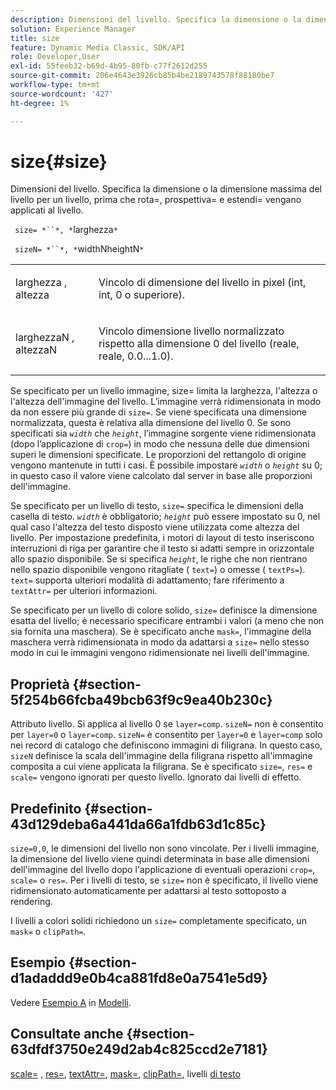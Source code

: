 ```yaml
---
description: Dimensioni del livello. Specifica la dimensione o la dimensione massima del livello per un livello, prima che rota=, prospettiva= e estendi= vengano applicati al livello.
solution: Experience Manager
title: size
feature: Dynamic Media Classic, SDK/API
role: Developer,User
exl-id: 55feeb32-b69d-4b95-80fb-c77f2612d255
source-git-commit: 206e4643e3926cb85b4be2189743578f88180be7
workflow-type: tm+mt
source-wordcount: '427'
ht-degree: 1%

---
```


# size{#size}

Dimensioni del livello. Specifica la dimensione o la dimensione massima del livello per un livello, prima che rota=, prospettiva= e estendi= vengano applicati al livello.

` size= *``*, *`larghezza`*`

` sizeN= *``*, *`widthNheightN`*`

<table id="simpletable_FBE17D736F93485AA0053BF447B4CC9F"> 
 <tr class="strow"> 
  <td class="stentry"> <p> <span class="codeph"> <span class="varname"> larghezza  </span>,  <span class="varname"> altezza  </span> </span> </p> </td> 
  <td class="stentry"> <p>Vincolo di dimensione del livello in pixel (int, int, 0 o superiore). </p> </td> 
 </tr> 
 <tr class="strow"> 
  <td class="stentry"> <p> <span class="codeph"> <span class="varname"> larghezzaN  </span>,  <span class="varname"> altezzaN  </span> </span> </p> </td> 
  <td class="stentry"> <p>Vincolo dimensione livello normalizzato rispetto alla dimensione 0 del livello (reale, reale, 0.0...1.0). </p> </td> 
 </tr> 
</table>

Se specificato per un livello immagine, size= limita la larghezza, l&#39;altezza o l&#39;altezza dell&#39;immagine del livello. L’immagine verrà ridimensionata in modo da non essere più grande di `size=`. Se viene specificata una dimensione normalizzata, questa è relativa alla dimensione del livello 0. Se sono specificati sia *`width`* che *`height`*, l’immagine sorgente viene ridimensionata (dopo l’applicazione di `crop=`) in modo che nessuna delle due dimensioni superi le dimensioni specificate. Le proporzioni del rettangolo di origine vengono mantenute in tutti i casi. È possibile impostare *`width`* o *`height`* su 0; in questo caso il valore viene calcolato dal server in base alle proporzioni dell&#39;immagine.

Se specificato per un livello di testo, `size=` specifica le dimensioni della casella di testo. *`width`* è obbligatorio;  *`height`* può essere impostato su 0, nel qual caso l&#39;altezza del testo disposto viene utilizzata come altezza del livello. Per impostazione predefinita, i motori di layout di testo inseriscono interruzioni di riga per garantire che il testo si adatti sempre in orizzontale allo spazio disponibile. Se si specifica *`height`*, le righe che non rientrano nello spazio disponibile vengono ritagliate ( `text=`) o omesse ( `textPs=`). `text=` supporta ulteriori modalità di adattamento; fare riferimento a  `textAttr=` per ulteriori informazioni.

Se specificato per un livello di colore solido, `size=` definisce la dimensione esatta del livello; è necessario specificare entrambi i valori (a meno che non sia fornita una maschera). Se è specificato anche `mask=`, l&#39;immagine della maschera verrà ridimensionata in modo da adattarsi a `size=` nello stesso modo in cui le immagini vengono ridimensionate nei livelli dell&#39;immagine.

## Proprietà {#section-5f254b66fcba49bcb63f9c9ea40b230c}

Attributo livello. Si applica al livello 0 se `layer=comp`. `sizeN=` non è consentito per  `layer=0` o  `layer=comp`. `sizeN=` è consentito per  `layer=0` e  `layer=comp` solo nei record di catalogo che definiscono immagini di filigrana. In questo caso, `sizeN` definisce la scala dell&#39;immagine della filigrana rispetto all&#39;immagine composita a cui viene applicata la filigrana. Se è specificato `size=`, `res=` e `scale=` vengono ignorati per questo livello. Ignorato dai livelli di effetto.

## Predefinito {#section-43d129deba6a441da66a1fdb63d1c85c}

`size=0,0`, le dimensioni del livello non sono vincolate. Per i livelli immagine, la dimensione del livello viene quindi determinata in base alle dimensioni dell&#39;immagine del livello dopo l&#39;applicazione di eventuali operazioni `crop=`, `scale=` o `res=`. Per i livelli di testo, se `size=` non è specificato, il livello viene ridimensionato automaticamente per adattarsi al testo sottoposto a rendering.

I livelli a colori solidi richiedono un `size=` completamente specificato, un `mask=` o `clipPath=`.

## Esempio {#section-d1adaddd9e0b4ca881fd8e0a7541e5d9}

Vedere [Esempio A](../../../../../is-api/http-ref/image-serving-api-ref/c-http-protocol-reference/c-templates/r-example-a.md#reference-c78ea82e8a1646738e764fa6685dfbac) in [Modelli](../../../../../is-api/http-ref/image-serving-api-ref/c-http-protocol-reference/c-templates/c-templates.md#concept-3cd2d2adae0e41b2979b9640244d4d3e).

## Consultate anche {#section-63dfdf3750e249d2ab4c825ccd2e7181}

[scale=](../../../../../is-api/http-ref/image-serving-api-ref/c-http-protocol-reference/c-command-reference/r-is-http-scale.md#reference-098c30cea1764f189e6f7c7e400cc065) ,  [res=](../../../../../is-api/http-ref/image-serving-api-ref/c-http-protocol-reference/c-command-reference/r-res.md#reference-3d6fe416801148dea0f786f2b5169e55),  [textAttr=](../../../../../is-api/http-ref/image-serving-api-ref/c-http-protocol-reference/c-command-reference/r-textattr.md#reference-ff00484fa3244286abeff34911f7ec0d),  [mask=](../../../../../is-api/http-ref/image-serving-api-ref/c-http-protocol-reference/c-command-reference/r-mask.md#reference-922254e027404fb890b850e2723ee06e),  [clipPath=](../../../../../is-api/http-ref/image-serving-api-ref/c-http-protocol-reference/c-command-reference/r-clippath.md#reference-8139b1b52dc54749b51b109521ddf83d), livelli  [di testo](../../../../../is-api/http-ref/image-serving-api-ref/c-http-protocol-reference/c-text-formatting/r-text-layers.md#reference-47e78cfb18134db5ab09e17af14a6a8f)

